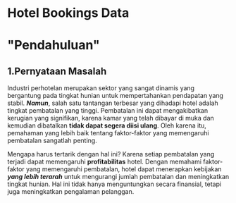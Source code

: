 # Hotel Bookings Data

# "Pendahuluan"
## 1.Pernyataan Masalah
Industri perhotelan merupakan sektor yang sangat dinamis yang bergantung pada tingkat hunian untuk mempertahankan pendapatan yang stabil. ***Namun***, salah satu tantangan terbesar yang dihadapi hotel adalah tingkat pembatalan yang tinggi. Pembatalan ini dapat mengakibatkan kerugian yang signifikan, karena kamar yang telah dibayar di muka dan kemudian dibatalkan **tidak dapat segera diisi ulang**. Oleh karena itu, pemahaman yang lebih baik tentang faktor-faktor yang memengaruhi pembatalan sangatlah penting.

Mengapa harus tertarik dengan hal ini? Karena setiap pembatalan yang terjadi dapat memengaruhi **profitabilitas** hotel. Dengan memahami faktor-faktor yang memengaruhi pembatalan, hotel dapat menerapkan kebijakan ***yang lebih terarah*** untuk mengurangi jumlah pembatalan dan meningkatkan tingkat hunian. Hal ini tidak hanya menguntungkan secara finansial, tetapi juga meningkatkan pengalaman pelanggan.
